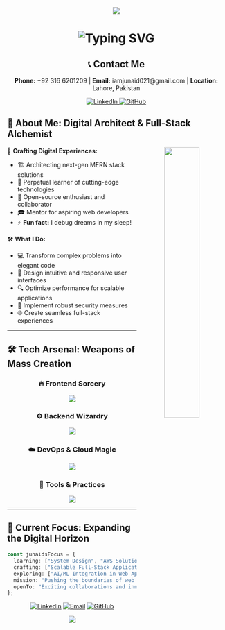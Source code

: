 <div align="center">
  <img src="https://capsule-render.vercel.app/api?type=waving&color=gradient&height=200&section=header&text=Muhammad%20Junaid&fontSize=50&fontAlignY=35&animation=twinkling&fontColor=ffffff" />
</div>

<h1 align="center">
  <img src="https://readme-typing-svg.herokuapp.com?font=Fira+Code&weight=500&size=28&duration=4000&pause=1000&color=00C7FF&center=true&vCenter=true&width=435&lines=Full+Stack+Wizard+%F0%9F%A7%99%E2%80%8D%E2%99%82%EF%B8%8F;MERN+%26+Next.js+Maestro+%F0%9F%8E%A8;Code+Architect+%F0%9F%8F%97%EF%B8%8F" alt="Typing SVG" />
</h1>

<div align="center">
  <h2>📞 Contact Me</h2>
  <p>
    <strong>Phone:</strong> +92 316 6201209 | 
    <strong>Email:</strong> iamjunaid021@gmail.com | 
    <strong>Location:</strong> Lahore, Pakistan
  </p>
  <p>
    <a href="https://linkedin.com/in/muhammad-junaid021">
      <img src="https://img.shields.io/badge/LinkedIn-0077B5?style=for-the-badge&logo=linkedin&logoColor=white" alt="LinkedIn" />
    </a>
    <a href="https://github.com/Junaid083">
      <img src="https://img.shields.io/badge/GitHub-100000?style=for-the-badge&logo=github&logoColor=white" alt="GitHub" />
    </a>
  </p>
</div>

## 🚀 About Me: **Digital Architect & Full-Stack Alchemist**

<div align="center">
  <img align="right" width="40%" src="https://raw.githubusercontent.com/rajput2107/rajput2107/master/Assets/Developer.gif" />
  <div align="left" width="55%">
    
  🔮 **Crafting Digital Experiences:**
  - 🏗️ Architecting next-gen MERN stack solutions
  - 🌱 Perpetual learner of cutting-edge technologies
  - 🤝 Open-source enthusiast and collaborator
  - 🎓 Mentor for aspiring web developers
  - ⚡ **Fun fact:** I debug dreams in my sleep!

  🛠️ **What I Do:**
  - 💻 Transform complex problems into elegant code
  - 🎨 Design intuitive and responsive user interfaces
  - 🔍 Optimize performance for scalable applications
  - 🔐 Implement robust security measures
  - 🌐 Create seamless full-stack experiences

  </div>
</div>

---

## 🛠️ Tech Arsenal: **Weapons of Mass Creation**

<div align="center">

### 🔥 **Frontend Sorcery**
<img src="https://skillicons.dev/icons?i=react,nextjs,vue,typescript,tailwind,sass&perline=6" />

### ⚙️ **Backend Wizardry**
<img src="https://skillicons.dev/icons?i=nodejs,express,nestjs,graphql,mongodb,postgres&perline=6" />

### ☁️ **DevOps & Cloud Magic**
<img src="https://skillicons.dev/icons?i=aws,docker,kubernetes,terraform,nginx,redis&perline=6" />

### 🧰 **Tools & Practices**
<img src="https://skillicons.dev/icons?i=git,github,vscode,figma,jest,webpack&perline=6" />

</div>

---

## 🎯 Current Focus: **Expanding the Digital Horizon**

```typescript
const junaidsFocus = {
  learning: ["System Design", "AWS Solutions Architecture", "Microservices"],
  crafting: ["Scalable Full-Stack Applications", "Cloud-Native Solutions"],
  exploring: ["AI/ML Integration in Web Apps", "Blockchain & Web3"],
  mission: "Pushing the boundaries of web technology! 🚀",
  openTo: "Exciting collaborations and innovative projects! 🤝"
};

```



<div align="center">
  
[![LinkedIn](https://img.shields.io/badge/LinkedIn-Connect-blue?style=for-the-badge&logo=linkedin)](https://www.linkedin.com/in/muhammad-junaid021/)
[![Email](https://img.shields.io/badge/Email-Collaborate-red?style=for-the-badge&logo=gmail)](mailto:iamjunaid021@gmail.com)
[![GitHub](https://img.shields.io/badge/GitHub-Follow-181717?style=for-the-badge&logo=github)](https://github.com/Junaid083)

</div>

<div align="center">
  <img src="https://capsule-render.vercel.app/api?type=waving&color=gradient&height=100&section=footer&animation=twinkling" />
</div>
